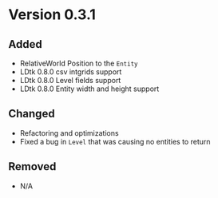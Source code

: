# Version 0.3.1

## Added

- RelativeWorld Position to the `Entity`
- LDtk 0.8.0 csv intgrids support
- LDtk 0.8.0 Level fields support
- LDtk 0.8.0 Entity width and height support

## Changed

- Refactoring and optimizations
- Fixed a bug in `Level` that was causing no entities to return

## Removed

- N/A
